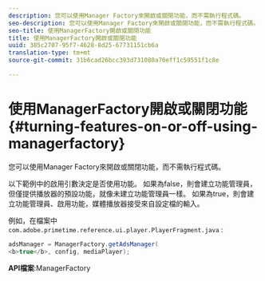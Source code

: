 ```yaml
---
description: 您可以使用Manager Factory來開啟或關閉功能，而不需執行程式碼。
seo-description: 您可以使用Manager Factory來開啟或關閉功能，而不需執行程式碼。
seo-title: 使用ManagerFactory開啟或關閉功能
title: 使用ManagerFactory開啟或關閉功能
uuid: 385c2707-95f7-4628-8d25-67731151cb6a
translation-type: tm+mt
source-git-commit: 31b6cad26bcc393d731080a70eff1c59551f1c8e

---
```



# 使用ManagerFactory開啟或關閉功能{#turning-features-on-or-off-using-managerfactory}

您可以使用Manager Factory來開啟或關閉功能，而不需執行程式碼。

以下範例中的啟用引數決定是否使用功能。 如果為false，則會建立功能管理員，但僅提供播放器的預設功能，就像未建立功能管理員一樣。 如果為true，則會建立功能管理員、啟用功能，媒體播放器接受來自設定檔的輸入。

例如，在檔案中 `com.adobe.primetime.reference.ui.player.PlayerFragment.java` :

```java
adsManager = ManagerFactory.getAdsManager( 
<b>true</b>, config, mediaPlayer);
```

**API檔案**:ManagerFactory [](https://help.adobe.com/en_US/primetime/api/reference_implementation/android/javadoc/com/adobe/primetime/reference/manager/ManagerFactory.html)